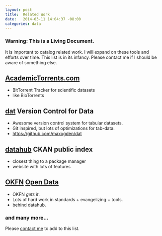 ```yaml
---
layout: post
title:  Related Work
date:   2014-03-11 14:04:37 -08:00
categories: data
---
```


<h3 class="box-highlight">
Warning: This is a Living Document.
</h3>

It is important to catalog related work. I will expand on these tools and efforts over time. This list is in its infancy. Please contact me if I should be aware of something else.


## [AcademicTorrents.com](http://academictorrents.com)

- BitTorrent Tracker for scientific datasets
- like BioTorrents

## [dat](http://dat-data.com) Version Control for Data

- Awesome version control system for tabular datasets.
- Git inspired, but lots of optimizations for tab-data.
- <https://github.com/maxogden/dat>

## [datahub](http://datahub.io) CKAN public index

- closest thing to a package manager
- website with lots of features

## [OKFN](http://okfn.org) [Open Data](http://okfn.org/opendata/)

- OKFN _gets it_.
- Lots of hard work in standards + evangelizing + tools.
- behind datahub.

### and many more...

Please [contact me](#contact-me) to add to this list.
